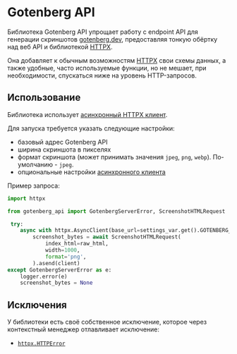 # Gotenberg API

Библиотека Gotenberg API упрощает работу с endpoint API для генерации скриншотов [gotenberg.dev](https://gotenberg.dev/docs/routes#screenshots-route), предоставляя тонкую обёртку над веб API и библиотекой [HTTPX](https://www.python-httpx.org/).

Она добавляет к обычным возможностям [HTTPX](https://www.python-httpx.org/) свои схемы данных, а также удобные, часто используемые функции, но не мешает, при необходимости, спускаться ниже на уровень HTTP-запросов.

## Использование

Библиотека использует [асинхронный HTTPX клиент](https://www.python-httpx.org/api/#asyncclient).

Для запуска требуется указать следующие настройки:

- базовый адрес Gotenberg API
- ширина скриншота в пикселях
- формат скриншота (может принимать значения `jpeg`, `png`, `webp`). По-умолчанию - `jpeg`.
- опциональные настройки [асинхронного клиента](https://www.python-httpx.org/api/#asyncclient)

Пример запроса:

```python
import httpx

from gotenberg_api import GotenbergServerError, ScreenshotHTMLRequest

 try:
    async with httpx.AsyncClient(base_url=settings_var.get().GOTENBERG_URL) as client:
        screenshot_bytes = await ScreenshotHTMLRequest(
            index_html=raw_html,
            width=1000,
            format='png',
        ).asend(client)
except GotenbergServerError as e:
    logger.error(e)
    screenshot_bytes = None
```

## Исключения

У библиотеки есть своё собственное исключение, которое через контекстный менеджер отлавливает исключение:

- [`httpx.HTTPError`](https://www.python-httpx.org/exceptions/)
